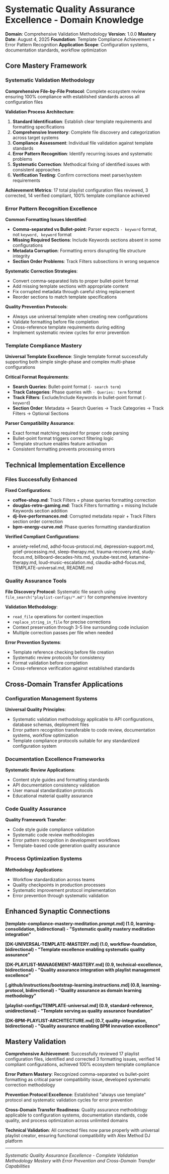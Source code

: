 # Systematic Quality Assurance Excellence - Domain Knowledge

**Domain**: Comprehensive Validation Methodology
**Version**: 1.0.0
**Mastery Date**: August 4, 2025
**Foundation**: Template Compliance Achievement + Error Pattern Recognition
**Application Scope**: Configuration systems, documentation standards, workflow optimization

## Core Mastery Framework

### Systematic Validation Methodology
**Comprehensive File-by-File Protocol**: Complete ecosystem review ensuring 100% compliance with established standards across all configuration files

**Validation Process Architecture**:
1. **Standard Identification**: Establish clear template requirements and formatting specifications
2. **Comprehensive Inventory**: Complete file discovery and categorization across target systems
3. **Compliance Assessment**: Individual file validation against template standards
4. **Error Pattern Recognition**: Identify recurring issues and systematic problems
5. **Systematic Correction**: Methodical fixing of identified issues with consistent approaches
6. **Verification Testing**: Confirm corrections meet parser/system requirements

**Achievement Metrics**: 17 total playlist configuration files reviewed, 3 corrected, 14 verified compliant, 100% template compliance achieved

### Error Pattern Recognition Excellence
**Common Formatting Issues Identified**:
- **Comma-separated vs Bullet-point**: Parser expects `- keyword` format, not `keyword, keyword` format
- **Missing Required Sections**: Include Keywords sections absent in some configurations
- **Metadata Corruption**: Formatting errors disrupting file structure integrity
- **Section Order Problems**: Track Filters subsections in wrong sequence

**Systematic Correction Strategies**:
- Convert comma-separated lists to proper bullet-point format
- Add missing template sections with appropriate content
- Fix corrupted metadata through careful string replacement
- Reorder sections to match template specifications

**Quality Prevention Protocols**:
- Always use universal template when creating new configurations
- Validate formatting before file completion
- Cross-reference template requirements during editing
- Implement systematic review cycles for error prevention

### Template Compliance Mastery
**Universal Template Excellence**: Single template format successfully supporting both simple single-phase and complex multi-phase configurations

**Critical Format Requirements**:
- **Search Queries**: Bullet-point format (`- search term`)
- **Track Categories**: Phase queries with `- Queries: term` format
- **Track Filters**: Exclude/Include Keywords in bullet-point format (`- keyword`)
- **Section Order**: Metadata → Search Queries → Track Categories → Track Filters → Optional Sections

**Parser Compatibility Assurance**:
- Exact format matching required for proper code parsing
- Bullet-point format triggers correct filtering logic
- Template structure enables feature activation
- Consistent formatting prevents processing errors

## Technical Implementation Excellence

### Files Successfully Enhanced
**Fixed Configurations**:
- **coffee-shop.md**: Track Filters + phase queries formatting correction
- **douglas-retro-gaming.md**: Track Filters formatting + missing Include Keywords section addition
- **dj-live-performances.md**: Corrupted metadata repair + Track Filters section order correction
- **bpm-energy-curve.md**: Phase queries formatting standardization

**Verified Compliant Configurations**:
- anxiety-relief.md, adhd-focus-protocol.md, depression-support.md, grief-processing.md, sleep-therapy.md, trauma-recovery.md, study-focus.md, billboard-decades-hits.md, youtube-test.md, ketamine-therapy.md, loud-music-escalation.md, claudia-adhd-focus.md, TEMPLATE-universal.md, README.md

### Quality Assurance Tools
**File Discovery Protocol**: Systematic file search using `file_search("playlist-configs/*.md")` for comprehensive inventory

**Validation Methodology**:
- `read_file` operations for content inspection
- `replace_string_in_file` for precise corrections
- Context preservation through 3-5 line surrounding code inclusion
- Multiple correction passes per file when needed

**Error Prevention Systems**:
- Template reference checking before file creation
- Systematic review protocols for consistency
- Format validation before completion
- Cross-reference verification against established standards

## Cross-Domain Transfer Applications

### Configuration Management Systems
**Universal Quality Principles**:
- Systematic validation methodology applicable to API configurations, database schemas, deployment files
- Error pattern recognition transferable to code review, documentation systems, workflow optimization
- Template compliance protocols suitable for any standardized configuration system

### Documentation Excellence Frameworks
**Systematic Review Applications**:
- Content style guides and formatting standards
- API documentation consistency validation
- User manual standardization protocols
- Educational material quality assurance

### Code Quality Assurance
**Quality Framework Transfer**:
- Code style guide compliance validation
- Systematic code review methodologies
- Error pattern recognition in development workflows
- Template-based code generation quality assurance

### Process Optimization Systems
**Methodology Applications**:
- Workflow standardization across teams
- Quality checkpoints in production processes
- Systematic improvement protocol implementation
- Error prevention through systematic validation

## Enhanced Synaptic Connections

**[template-compliance-mastery-meditation.prompt.md] (1.0, learning-consolidation, bidirectional) - "Systematic quality mastery meditation integration"**

**[DK-UNIVERSAL-TEMPLATE-MASTERY.md] (1.0, workflow-foundation, bidirectional) - "Template excellence enabling systematic quality assurance"**

**[DK-PLAYLIST-MANAGEMENT-MASTERY.md] (0.9, technical-excellence, bidirectional) - "Quality assurance integration with playlist management excellence"**

**[.github/instructions/bootstrap-learning.instructions.md] (0.8, learning-protocol, bidirectional) - "Quality assurance as domain learning methodology"**

**[playlist-configs/TEMPLATE-universal.md] (0.9, standard-reference, unidirectional) - "Template serving as quality assurance foundation"**

**[DK-BPM-PLAYLIST-ARCHITECTURE.md] (0.7, quality-integration, bidirectional) - "Quality assurance enabling BPM innovation excellence"**

## Mastery Validation

**Comprehensive Achievement**: Successfully reviewed 17 playlist configuration files, identified and corrected 3 formatting issues, verified 14 compliant configurations, achieved 100% ecosystem template compliance

**Error Pattern Mastery**: Recognized comma-separated vs bullet-point formatting as critical parser compatibility issue, developed systematic correction methodology

**Prevention Protocol Excellence**: Established "always use template" protocol and systematic validation cycles for error prevention

**Cross-Domain Transfer Readiness**: Quality assurance methodology applicable to configuration systems, documentation standards, code quality, and process optimization across unlimited domains

**Technical Validation**: All corrected files now parse properly with universal playlist creator, ensuring functional compatibility with Alex Method DJ platform

---

*Systematic Quality Assurance Excellence - Complete Validation Methodology Mastery with Error Prevention and Cross-Domain Transfer Capabilities*

